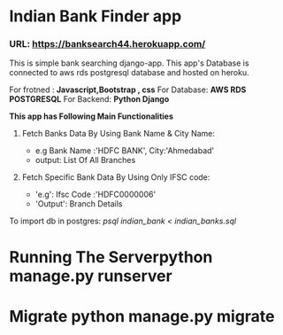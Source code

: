# Indian Bank Finder app
### URL: https://banksearch44.herokuapp.com/


This is simple bank searching django-app. This app's Database is connected to aws rds postgresql database and hosted on heroku.






For frotned : **Javascript,Bootstrap , css**
For Database: **AWS RDS POSTGRESQL**
For Backend: **Python Django**



**This app has Following Main Functionalities**
1. Fetch Banks Data By Using Bank Name & City Name:
   * e.g Bank Name :'HDFC BANK', City:'Ahmedabad'
   * output: List Of All Branches
   
   
   
2. Fetch Specific Bank Data By Using Only IFSC code:
   
   * 'e.g': Ifsc Code :'HDFC0000006'
   * 'Output': Branch Details
 

To import db in postgres: *psql indian_bank < indian_banks.sql*
 
# Running The Serverpython manage.py runserver

# Migrate python manage.py migrate


